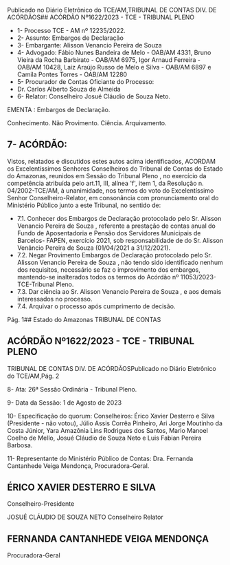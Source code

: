 Publicado  no  Diário  Eletrônico do TCE/AM,TRIBUNAL DE CONTAS DIV. DE ACÓRDÃOS## ACÓRDÃO Nº1622/2023 - TCE - TRIBUNAL PLENO

- 1- Processo TCE - AM nº 12235/2022.
- 2- Assunto: Embargos de Declaração
- 3- Embargante: Alisson Venancio Pereira de Souza
- 4- Advogado: Fábio  Nunes  Bandeira de Melo  - OAB/AM 4331, Bruno Vieira da  Rocha Barbirato - OAB/AM 6975, Igor Arnaud Ferreira - OAB/AM 10428, Laiz Araújo Russo de Melo e Silva - OAB/AM 6897 e Camila Pontes Torres - OAB/AM 12280
- 5- Procurador de Contas Oficiante do Processo:
- Dr. Carlos Alberto Souza de Almeida
- 6- Relator: Conselheiro Josué Cláudio de Souza Neto.

EMENTA : Embargos de Declaração.

Conhecimento. Não Provimento. Ciência. Arquivamento.

## 7- ACÓRDÃO:

Vistos, relatados e discutidos estes autos acima identificados, ACORDAM os Excelentíssimos Senhores Conselheiros do Tribunal de Contas do Estado do Amazonas, reunidos  em  Sessão  do Tribunal  Pleno ,  no  exercício  da  competência  atribuída  pelo art.11,  III,  alínea  'f',  item  1,  da  Resolução  n.  04/2002-TCE/AM, à  unanimidade, nos termos  do  voto  do  Excelentíssimo  Senhor  Conselheiro-Relator, em  consonância com pronunciamento oral do Ministério Público junto a este Tribunal, no sentido de:

- 7.1. Conhecer dos Embargos de Declaração protocolado pelo Sr. Alisson Venancio Pereira de Souza , referente a prestação de contas anual do Fundo  de  Aposentadoria  e  Pensão  dos  Servidores  Municipais  de Barcelos-  FAPEN,  exercício  2021,  sob  responsabilidade  de  do Sr. Alisson Venâncio Pereira de Souza (01/04/2021 a 31/12/2021).
- 7.2. Negar  Provimento Embargos  de  Declaração  protocolado  pelo Sr. Alisson  Venancio  Pereira  de  Souza , não  tendo  sido  identificado nenhum  dos requisitos, necessário se faz o improvimento dos embargos,  mantendo-se  inalterados  todos  os  termos  do  Acórdão  nº 11053/2023- TCE-Tribunal Pleno.
- 7.3. Dar  ciência ao Sr.  Alisson  Venancio  Pereira  de  Souza , e  aos demais interessados no processo.
- 7.4. Arquivar o processo após cumprimento de decisão.

Pág. 1## Estado do Amazonas TRIBUNAL DE CONTAS

## ACÓRDÃO Nº1622/2023 - TCE - TRIBUNAL PLENO

TRIBUNAL DE CONTAS DIV. DE ACÓRDÃOSPublicado  no  Diário  Eletrônico do TCE/AM,Pág. 2

8- Ata: 26ª Sessão Ordinária - Tribunal Pleno.

9- Data da Sessão: 1 de Agosto de 2023

10-  Especificação do quorum: Conselheiros: Érico Xavier Desterro e Silva (Presidente - não  votou),  Júlio  Assis  Corrêa  Pinheiro,  Ari  Jorge  Moutinho  da  Costa  Júnior,  Yara Amazônia Lins Rodrigues dos Santos, Mario Manoel Coelho de Mello, Josué Cláudio de Souza Neto e Luis Fabian Pereira Barbosa.

11-  Representante do Ministério Público de Contas: Dra. Fernanda Cantanhede Veiga Mendonça, Procuradora-Geral.

## ÉRICO XAVIER DESTERRO E SILVA

Conselheiro-Presidente

JOSUÉ CLÁUDIO DE SOUZA NETO Conselheiro Relator

## FERNANDA CANTANHEDE VEIGA MENDONÇA

Procuradora-Geral